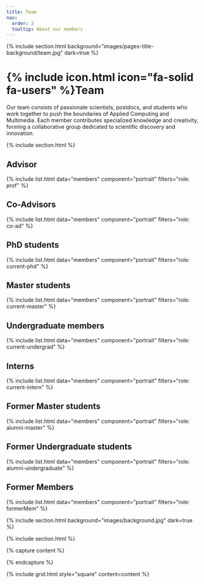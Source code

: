 ```yaml
---
title: Team
nav:
  order: 2
  tooltip: About our members
---
```


{% include section.html background="images/pages-title-background/team.jpg" dark=true %}
# {% include icon.html icon="fa-solid fa-users" %}Team
Our team consists of passionate scientists, postdocs, and students who work together to push the boundaries of Applied Computing and Multimedia. Each member contributes specialized knowledge and creativity, forming a collaborative group dedicated to scientific discovery and innovation.

{% include section.html %}

## Advisor

{% include list.html data="members" component="portrait" filters="role: prof" %}

## Co-Advisors

{% include list.html data="members" component="portrait" filters="role: co-ad" %}

## PhD students

{% include list.html data="members" component="portrait" filters="role: current-phd" %}

## Master students

{% include list.html data="members" component="portrait" filters="role: current-master" %}

## Undergraduate members

{% include list.html data="members" component="portrait" filters="role: current-undergrad" %}

## Interns

{% include list.html data="members" component="portrait" filters="role: current-intern" %}

## Former Master students

{% include list.html data="members" component="portrait" filters="role: alumni-master" %}

## Former Undergraduate students

{% include list.html data="members" component="portrait" filters="role: alumni-undergraduate" %}

## Former Members

{% include list.html data="members" component="portrait" filters="role: formerMem" %}

{% include section.html background="images/background.jpg" dark=true %}

<!-- Lorem ipsum dolor sit amet, consectetur adipiscing elit, sed do eiusmod tempor
incididunt ut labore et dolore magna aliqua. Ut enim ad minim veniam, quis
nostrud exercitation ullamco laboris nisi ut aliquip ex ea commodo consequat. -->

{% include section.html %}

{% capture content %}

<!-- {% include figure.html image="images/photo.jpg" %}
{% include figure.html image="images/photo.jpg" %}
{% include figure.html image="images/photo.jpg" %} -->

{% endcapture %}

{% include grid.html style="square" content=content %}
